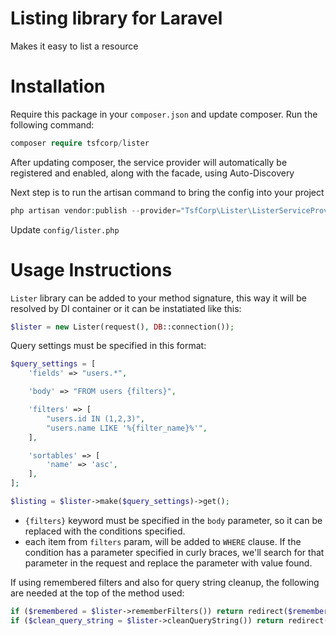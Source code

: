 # Listing library for Laravel
 
Makes it easy to list a resource

# Installation

Require this package in your `composer.json` and update composer. Run the following command:
```php
composer require tsfcorp/lister
```

After updating composer, the service provider will automatically be registered and enabled, along with the facade, using Auto-Discovery


Next step is to run the artisan command to bring the config into your project

```php
php artisan vendor:publish --provider="TsfCorp\Lister\ListerServiceProvider"
```

Update `config/lister.php`

# Usage Instructions

`Lister` library can be added to your method signature, this way it will be resolved by DI container or it can be instatiated like this:
```php
$lister = new Lister(request(), DB::connection());
```

Query settings must be specified in this format:
```php
$query_settings = [
    'fields' => "users.*",

    'body' => "FROM users {filters}",

    'filters' => [
        "users.id IN (1,2,3)",
        "users.name LIKE '%{filter_name}%'",
    ],

    'sortables' => [
        'name' => 'asc',
    ],
];

$listing = $lister->make($query_settings)->get();
```

* `{filters}` keyword must be specified in the `body` parameter, so it can be replaced with the conditions specified.
* each item from `filters` param, will be added to `WHERE` clause. If the condition has a parameter specified in curly braces, we'll search for that parameter in the request and replace the parameter with value found.


If using remembered filters and also for query string cleanup, the following are needed at the top of the method used:
```php
if ($remembered = $lister->rememberFilters()) return redirect($remembered);
if ($clean_query_string = $lister->cleanQueryString()) return redirect($clean_query_string);
```

